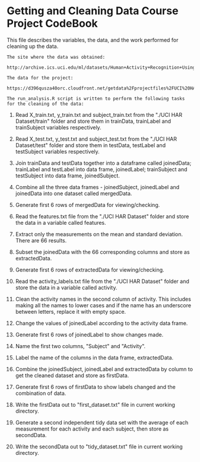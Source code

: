 Getting and Cleaning Data Course Project CodeBook
=================================================

This file describes the variables, the data, and the work performed for cleaning up the data.

    The site where the data was obtained:
  
    http://archive.ics.uci.edu/ml/datasets/Human+Activity+Recognition+Using+Smartphones 

    The data for the project:
    
    https://d396qusza40orc.cloudfront.net/getdata%2Fprojectfiles%2FUCI%20HAR%20Dataset.zip 

    The run_analysis.R script is written to perform the following tasks for the cleaning of the data:
       
1. Read X_train.txt, y_train.txt and subject_train.txt from the "./UCI HAR Dataset/train" folder and store them in
trainData, trainLabel and trainSubject variables respectively.

2. Read X_test.txt, y_test.txt and subject_test.txt from the "./UCI HAR Dataset/test" folder and store them in
testData, testLabel and testSubject variables respectively.

3. Join trainData and testData together into a dataframe called joinedData; trainLabel and testLabel into data frame,
joinedLabel; trainSubject and testSubject into data frame, joinedSubject.
       
4. Combine all the three data frames - joinedSubject, joinedLabel and joinedData into one dataset called mergedData.
 	
5. Generate first 6 rows of mergedData for viewing/checking.
	
6. Read the features.txt file from the "./UCI HAR Dataset" folder and store the data in a variable called features. 
        
7. Extract only the measurements on the mean and standard deviation. There are 66 results. 
        
8. Subset the joinedData with the 66 corresponding columns and store as extractedData.
	
9. Generate first 6 rows of extractedData for viewing/checking.
 
10.	Read the activity_labels.txt file from the "./UCI HAR Dataset" folder and store the data in a variable called
   	activity.
        
11.	Clean the activity names in the second column of activity.  This includes making all the names to lower cases 	and if the name has an underscore between letters, replace it with empty space.
        
12.	Change the values of joinedLabel according to the activity data frame.

13.	Generate first 6 rows of joinedLabel to show changes made.

14.	Name the first two columns, "Subject" and "Activity". 

15.	Label the name of the columns in the data frame, extractedData.

16.	Combine the joinedSubject, joinedLabel and extractedData by column to get the cleaned dataset and store as 
   	firstData. 

17.	Generate first 6 rows of firstData to show labels changed and the combination of data.

18.	Write the firstData out to "first_dataset.txt" file in current working directory.

19.	Generate a second independent tidy data set with the average of each measurement for each activity and each   	subject, then store as secondData.

20.	Write the secondData out to "tidy_dataset.txt" file in current working directory.
